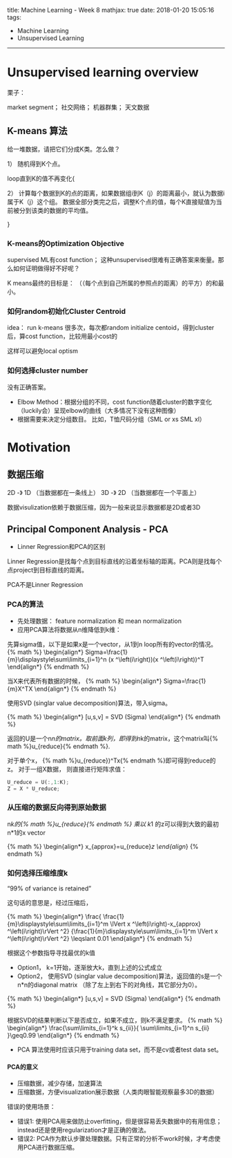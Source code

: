 title: Machine Learning - Week 8
mathjax: true
date: 2018-01-20 15:05:16
tags:
- Machine Learning
- Unsupervised Learning
---


# Unsupervised learning overview

栗子：

market segment； 社交网络； 机器群集； 天文数据

## K-means 算法

给一堆数据，请把它们分成K类。怎么做？

1） 随机得到K个点。

loop直到K的值不再变化{

  2） 计算每个数据到K的点的距离，如果数据组i到K（j）的距离最小，就认为数据i属于K（j）这个组。
      数据全部分类完之后，调整K个点的值，每个K直接赋值为当前被分到该类的数据的平均值。

}

### K-means的Optimization Objective

supervised ML有cost function； 这种unsupervised很难有正确答案来衡量。那么如何证明做得好不好呢？

K means最终的目标是： （（每个点到自己所属的参照点的距离）的平方）的和最小。

### 如何random初始化Cluster Centroid

idea： run k-means 很多次，每次都random initialize centoid，得到cluster后，算cost function，比较用最小cost的

这样可以避免local optism

### 如何选择cluster number

没有正确答案。

* Elbow Method：根据分组的不同，cost function随着cluster的数字变化（luckily会）呈现elbow的曲线（大多情况下没有这种图像）
* 根据需要来决定分组数目。 比如，T恤尺码分组（SML or xs SML xl）


# Motivation

## 数据压缩

   2D -》 1D （当数据都在一条线上）
   3D -》 2D （当数据都在一个平面上）

   数据visulization依赖于数据压缩，因为一般来说显示数据都是2D或者3D

## Principal Component Analysis - PCA


* Linner Regression和PCA的区别

Linner Regression是找每个点到目标直线的沿着坐标轴的距离。PCA则是找每个点project到目标直线的距离。

PCA不是Linner Regression

### PCA的算法

* 先处理数据： feature normalization 和 mean normalization
* 应用PCA算法将数据从n维降低到k维：

先算sigma值，以下是如果x是一个vector，从1到n loop所有的vector的情况。
{% math %}
\begin{align*}
Sigma=\frac{1}{m}\displaystyle\sum\limits_{i=1}^n (x ^\left(i\right))(x ^\left(i\right))^T
\end{align*}
{% endmath %}

当X来代表所有数据的时候，
{% math %}
\begin{align*}
Sigma=\frac{1}{m}X^TX
\end{align*}
{% endmath %}

使用SVD (singlar value decomposition)算法，带入sigma。

{% math %}
\begin{align*}
[u,s,v] = SVD (Sigma)
\end{align*}
{% endmath %}

返回的U是一个n*n的matrix。取前面k列，即得到n*k的matrix，这个matrix叫{% math %}u_{reduce}{% endmath %}.


对于单个x， {% math %}u_{reduce})^Tx{% endmath %}即可得到reduce的z。
对于一组X数据， 则直接进行矩阵求值：

```octave
U_reduce = U(:,1:K);
Z = X * U_reduce;
```

### 从压缩的数据反向得到原始数据
n*k的{% math %}u_{reduce}{% endmath %} 乘以 k*1 的z可以得到大致的最初n*1的x vector

{% math %}
\begin{align*}
x_{approx}=u_{reduce}*z
\end{align*}
{% endmath %}

### 如何选择压缩维度k

“99% of variance is retained”

这句话的意思是，经过压缩后，

{% math %}
\begin{align*}
\frac{  \frac{1}{m}\displaystyle\sum\limits_{i=1}^m \lVert x ^\left(i\right)-x_{approx} ^\left(i\right)\rVert ^2} {\frac{1}{m}\displaystyle\sum\limits_{i=1}^m \lVert x ^\left(i\right)\rVert ^2} \leqslant 0.01
\end{align*}
{% endmath %}

根据这个参数指导寻找最优的k值

* Option1， k=1开始，逐渐放大k，直到上述的公式成立
* Option2， 使用SVD (singlar value decomposition)算法，返回值的s是一个n*n的diagonal matrix （除了左上到右下的对角线，其它部分为0）。

{% math %}
\begin{align*}
[u,s,v] = SVD (Sigma)
\end{align*}
{% endmath %}


根据SVD的结果判断以下是否成立，如果不成立，则k不满足要求。
{% math %}
\begin{align*}
\frac{\sum\limits_{i=1}^k s_{ii}}{ \sum\limits_{i=1}^n s_{ii} }\geq0.99
\end{align*}
{% endmath %}

* PCA 算法使用时应该只用于training data set，而不是cv或者test data set。

#### PCA的意义

* 压缩数据，减少存储，加速算法
* 压缩数据，方便visualization展示数据（人类肉眼智能观察最多3D的数据）

错误的使用场景：

* 错误1: 使用PCA用来做防止overfitting，但是很容易丢失数据中的有用信息； instead还是使用regularization才是正确的做法。
* 错误2: PCA作为默认步骤处理数据。只有正常的分析不work时候，才考虑使用PCA进行数据压缩。
